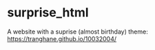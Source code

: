 # surprise_html
A website with a suprise (almost birthday) theme: https://tranghane.github.io/10032004/   
 
 <!-- Deadline: 10/03/2004 --> 
 
 
  
 
 
 
 
 











  
 
 
 
 
 
    
    
    
    
 
 
 
 
 
 
 
 
 

